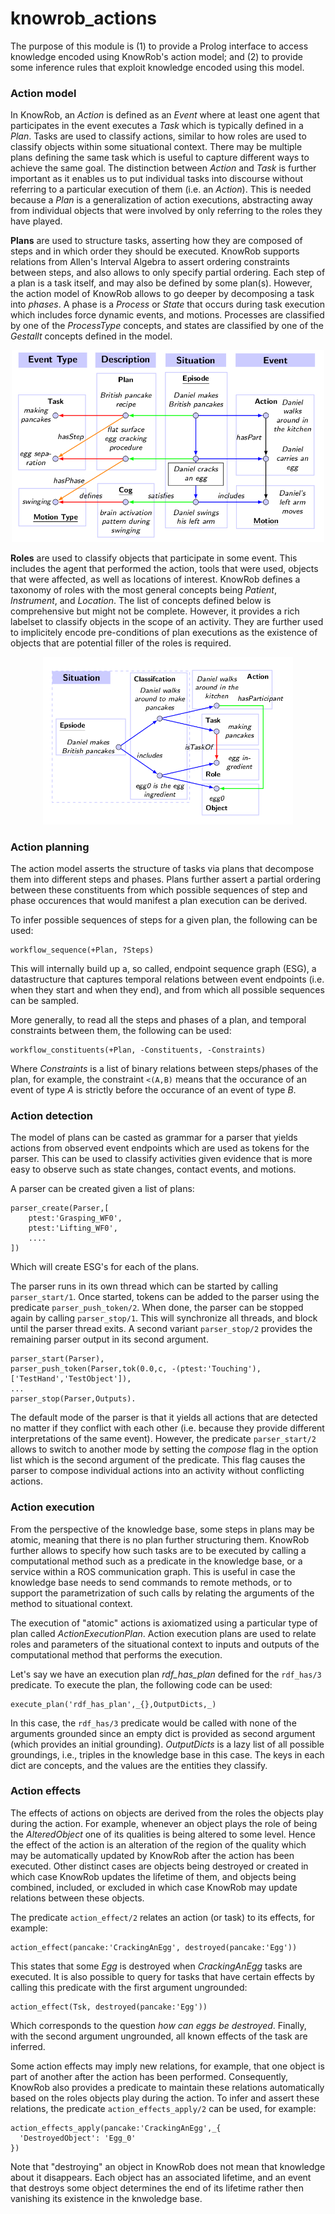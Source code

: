 knowrob_actions
===

The purpose of this module is (1) to provide a Prolog interface to access knowledge encoded using KnowRob's action model; and (2) to provide some inference rules that exploit knowledge encoded using this model.

### Action model

In KnowRob, an *Action* is defined as an *Event* where at least one agent that participates in the event executes a *Task* which is typically defined in a *Plan*. Tasks are used to classify actions, similar to how roles are used to classify objects within some situational context. There may be multiple plans defining the same task which is useful to capture different ways to achieve the same goal. The distinction between *Action* and *Task* is further important as it enables us to put individual tasks into discourse without referring to a particular execution of them (i.e. an *Action*). This is needed because a *Plan* is a generalization of action executions, abstracting away from individual objects that were involved by only referring to the roles they have played.

**Plans** are used to structure tasks, asserting how they are composed of steps and in which order they should be executed. KnowRob supports relations from Allen's Interval Algebra to assert ordering constraints between steps, and also allows to only specify partial ordering. Each step of a plan is a task itself, and may also be defined by some plan(s). However, the action model of KnowRob allows to go deeper by decomposing a task into *phases*. A phase is a *Process* or *State* that occurs during task execution which includes force dynamic events, and motions. Processes are classified by one of the *ProcessType* concepts, and states are classified by one of the *Gestallt* concepts defined in the model.

<p align="center">
<img src="img/plan.png" width="500">
</p>

**Roles** are used to classify objects that participate in some event. This includes the agent that performed the action, tools that were used, objects that were affected, as well as locations of interest. KnowRob defines a taxonomy of roles with the most general concepts being *Patient*, *Instrument*, and *Location*. The list of concepts defined below is comprehensive but might not be complete. However, it provides a rich labelset to classify objects in the scope of an activity. They are further used to implicitely encode pre-conditions of plan executions as the existence of objects that are potential filler of the roles is required.

<p align="center">
<img src="img/classification.png" width="400">
</p>

### Action planning

The action model asserts the structure of tasks via plans that decompose them into different steps and phases. Plans further assert a partial ordering between these constituents from which possible sequences of step and phase occurences that would manifest a plan execution can be derived.

To infer possible sequences of steps for a given plan, the following can be used:

    workflow_sequence(+Plan, ?Steps)

This will internally build up a, so called, endpoint sequence graph (ESG), a datastructure that captures temporal relations between event endpoints (i.e. when they start and when they end), and from which all possible sequences can be sampled.

More generally, to read all the steps and phases of a plan, and temporal constraints between them, the following can be used:

    workflow_constituents(+Plan, -Constituents, -Constraints)

Where *Constraints* is a list of binary relations between steps/phases of the plan, for example, the constraint `<(A,B)` means that the occurance of an event of type *A* is strictly before the occurance of an event of type *B*.

### Action detection

The model of plans can be casted as grammar for a parser that yields actions from observed event endpoints which are used as tokens for the parser. This can be used to classify activities given evidence that is more easy to observe such as state changes, contact events, and motions.

A parser can be created given a list of plans:

    parser_create(Parser,[
        ptest:'Grasping_WF0',
        ptest:'Lifting_WF0',
        ....
    ])

Which will create ESG's for each of the plans.

The parser runs in its own thread which can be started by calling `parser_start/1`. Once started, tokens can be added to the parser using the predicate `parser_push_token/2`. When done, the parser can be stopped again by calling `parser_stop/1`. This will synchronize all threads, and block until the parser thread exits. A second variant `parser_stop/2` provides the remaining parser output in its second argument.

    parser_start(Parser),
    parser_push_token(Parser,tok(0.0,c, -(ptest:'Touching'), ['TestHand','TestObject']),
    ...
    parser_stop(Parser,Outputs).

The default mode of the parser is that it yields all actions that are detected no matter if they conflict with each other (i.e. because they provide different interpretations of the same event). However, the predicate `parser_start/2` allows to switch to another mode by setting the *compose* flag in the option list which is the second argument of the predicate. This flag causes the parser to compose individual actions into an activity without conflicting actions.

### Action execution

From the perspective of the knowledge base, some steps in plans may be atomic, meaning that there is no plan further structuring them. KnowRob further allows to specify how such tasks are to be executed by calling a computational method such as a predicate in the knowledge base, or a service within a ROS communication graph.
This is useful in case the knowledge base needs to send commands to remote methods, or to support the parametrization of such calls by relating the arguments of the method to situational context.

The execution of "atomic" actions is axiomatized using a particular type of plan called *ActionExecutionPlan*. Action execution plans are used to relate roles and parameters of the situational context to inputs and outputs of the computational method that performs the execution.

Let's say we have an execution plan *rdf_has_plan* defined for the `rdf_has/3` predicate. To execute the plan, the following code can be used:

    execute_plan('rdf_has_plan',_{},OutputDicts,_)

In this case, the `rdf_has/3` predicate would be called with none of the arguments grounded since an empty dict is provided as second argument (which provides an initial grounding). *OutputDicts* is a lazy list of all possible groundings, i.e., triples in the knowledge base in this case. The keys in each dict are concepts, and the values are the entities they classify.

### Action effects

The effects of actions on objects are derived from the roles the objects play during the action. For example, whenever an object plays the role of being the *AlteredObject* one of its qualities is being altered to some level. Hence the effect of the action is an alteration of the region of the quality which may be automatically updated by KnowRob after the action has been executed. Other distinct cases are objects being destroyed or created in which case KnowRob updates the lifetime of them, and objects being combined, included, or excluded in which case KnowRob may update relations between these objects.

The predicate `action_effect/2` relates an action (or task) to its effects, for example:

    action_effect(pancake:'CrackingAnEgg', destroyed(pancake:'Egg'))

This states that some *Egg* is destroyed when *CrackingAnEgg* tasks are executed. It is also possible to query for tasks that have certain effects by calling this predicate with the first argument ungrounded:

    action_effect(Tsk, destroyed(pancake:'Egg'))

Which corresponds to the question *how can eggs be destroyed*. Finally, with the second argument ungrounded, all known effects of the task are inferred.

Some action effects may imply new relations, for example, that one object is part of another after the action has been performed. Consequently, KnowRob also provides a predicate to maintain these relations automatically based on the roles objects play during the action. To infer and assert these relations, the predicate `action_effects_apply/2` can be used, for example:

    action_effects_apply(pancake:'CrackingAnEgg',_{
      'DestroyedObject': 'Egg_0'
    })

Note that "destroying" an object in KnowRob does not mean that knowledge about it disappears. Each object has an associated lifetime, and an event that destroys some object determines the end of its lifetime rather then vanishing its existence in the knwoledge base.
